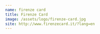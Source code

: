 ```yaml
---
name: firenze card
title: Firenze Card
image: /assets/logo/firenze-card.jpg
site: http://www.firenzecard.it/?lang=en
---
```

